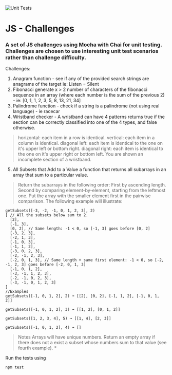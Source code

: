 ![Unit Tests](https://github.com/m-const/js-tdd-challenges/workflows/Node.js%20CI/badge.svg)
# JS - Challenges
### A set of JS challenges using Mocha with Chai for unit testing. Challenges are chosen to use interesting unit test scenarios rather than challenge difficulty.

Challenges:
1. Anagram function - see if any of the provided search strings are anagrams of the target ie: Listen = Silent
2. Fibonacci generate x > 2 number of characters of the fibonacci sequence in an array (where each number is the sum of the previous 2) - ie: [0, 1, 1, 2, 3, 5, 8, 13, 21, 34]
3. Palindrome function - check if a string is a palindrome (not using real language) - ie racecar
4. Wristband checker - A wristband can have 4 patterns returns true if the section can be correctly classified into one of the 4 types, and false otherwise.

> horizontal: each item in a row is identical.
> vertical: each item in a column is identical.
> diagonal left: each item is identical to the one on it's upper left or bottom right.
> diagonal right: each item is identical to the one on it's upper right or bottom left.
> You are shown an incomplete section of a wristband.

5. All Subsets that Add to a Value a function that returns all subarrays in an array that sum to a particular value. 

> Return the subarrays in the following order:
> First by ascending length.
> Second by comparing element-by-element, starting from the leftmost one. Put the array with the smaller element first in the pairwise comparison.
> The following example will illustrate:
```
getSubsets([-3, -2, -1, 0, 1, 2, 3], 2)
[ // All the subsets below sum to 2.
  [2],
  [-1, 3],
  [0, 2], // Same length: -1 < 0, so [-1, 3] goes before [0, 2]
  [-3, 2, 3],
  [-2, 1, 3],
  [-1, 0, 3],
  [-1, 1, 2],
  [-3, 0, 2, 3],
  [-2, -1, 2, 3],
  [-2, 0, 1, 3], // Same length + same first element: -1 < 0, so [-2, -1, 2, 3] goes before [-2, 0, 1, 3]
  [-1, 0, 1, 2],
  [-3, -1, 1, 2, 3],
  [-2, -1, 0, 2, 3],
  [-3, -1, 0, 1, 2, 3]
]
//Examples
getSubsets([-1, 0, 1, 2], 2) ➞ [[2], [0, 2], [-1, 1, 2], [-1, 0, 1, 2]]

getSubsets([-1, 0, 1, 2], 3) ➞ [[1, 2], [0, 1, 2]]

getSubsets([1, 2, 3, 4], 5) ➞ [[1, 4], [2, 3]]

getSubsets([-1, 0, 1, 2], 4) ➞ []
```
> Notes
> Arrays will have unique numbers.
> Return an empty array if there does not a exist a subset whose numbers sum to that value (see fourth example). *


Run the tests using 

`npm test`
